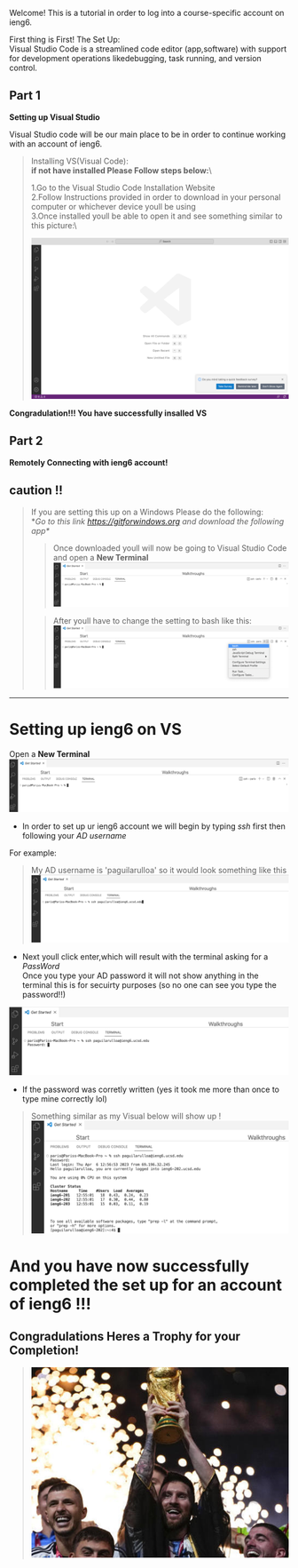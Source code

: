 Welcome! This is a tutorial in order to log into a course-specific account on ieng6.

First thing is First! The Set Up:\
Visual Studio Code is a streamlined code editor (app,software) with support for development 
operations likedebugging, task running, and version control. 

## Part 1

**Setting up Visual Studio**

Visual Studio code will be our main place to be in order to continue working with an account of ieng6.

>Installing VS(Visual Code):\
>**if not have installed Please Follow steps below:**\
>
>1.Go to the Visual Studio Code Installation Website\
>2.Follow Instructions provided in order to download in your personal computer or whichever device youll be using \
>3.Once installed youll be able to open it and see something similar to this picture:\
>
>![Image](VS.png)


**Congradulation!!! You have successfully insalled VS**

## Part 2

**Remotely Connecting with ieng6 account!**

**caution !!**
---
>If you are setting this up on a Windows Please do the following:\
>**Go to this link <https://gitforwindows.org> and download the following app\**
>
>>Once downloaded youll will now be going to Visual Studio Code and open a **New Terminal**
>>![Image](terminal.png)
>
>
>>After youll have to change the setting to bash like this:
>>![Image](Bash.png)
>

---

# **Setting up ieng6 on VS**


Open a **New Terminal**
![Image](terminal.png)

* In order to set up ur ieng6 account we will begin by typing _ssh_ first then following your _AD username_ 

For example:
>My AD username is 'paguilarulloa' so it would look something like this
![Image](ssh.png)


* Next youll click enter,which will result with the terminal asking for a _PassWord_\
Once you type your AD password it will not show anything in the terminal this is for secuirty purposes (so no one can see you type the password!!) 

![Image](pass.png)


* If the password was corretly written (yes it took me more than once to type mine correctly lol)
>Something similar as my Visual below will show up !
>![Image](solution.png)

# **And you have now successfully completed the set up for an account of ieng6 !!!**
## Congradulations Heres a Trophy for your Completion!
>![Image](trop.jpeg)





